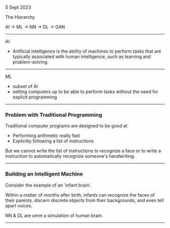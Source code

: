 
5 Sept 2023

The Hierarchy

AI → ML → NN → DL → GAN

---

AI

- Artificial intelligence is the ability of machines to perform tasks that are typically associated with human intelligence, such as learning and problem-solving.

---

ML

- subset of AI
- setting computers up to be able to perform tasks without the need for explicit programming

---

### Problem with Traditional Programming

Traditional computer programs are designed to be good at

- Performing arithmetic really fast
- Explicitly following a list of instructions

But we cannot write the list of instructions to recognize a face or to write a instruction to automatically recognize someone's handwriting.

---

### Building an Intelligent Machine

Consider the example of an 'infant brain'. 

Within  a matter of months after birth, infants can recognize the faces of their parents, discern discrete objects from their backgrounds, and even tell apart voices.

NN & DL are umm a simulation of human brain.

---

